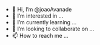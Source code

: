 - 👋 Hi, I’m @joaoAvanade
- 👀 I’m interested in ...
- 🌱 I’m currently learning ...
- 💞️ I’m looking to collaborate on ...
- 📫 How to reach me ...

<!---
joaoAvanade/joaoAvanade is a ✨ special ✨ repository because its `README.md` (this file) appears on your GitHub profile.
You can click the Preview link to take a look at your changes.
--->
